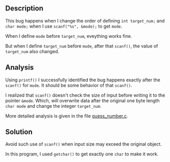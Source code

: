 ## Description 
This bug happens when I change the order of defining `int target_num;` and `char mode;` when I use `scanf("%s", &mode);` to get `mode`.

When I define `mode` before `target_num`, eveything works fine.

But when I define `target_num` before `mode`, after that `scanf()`, the value of `target_num` also changed.

## Analysis 
Using `printf()` I successfully identified the bug happens exactly after the `scanf()` for `mode`.
It should be some behavior of that `scanf()`.

I realized that `scanf()` doesn't check the size of input before writing it to the pointer `&mode`.
Which, will overwrite data after the original one byte length `char mode` and change the integer `target_num`.

More detailed analysis is given in the file [guess_number.c](guess_number.c).

## Solution 
Avoid such use of `scanf()` when input size may exceed the original object.

In this program, I used `getchar()` to get exactly one `char` to make it work.

